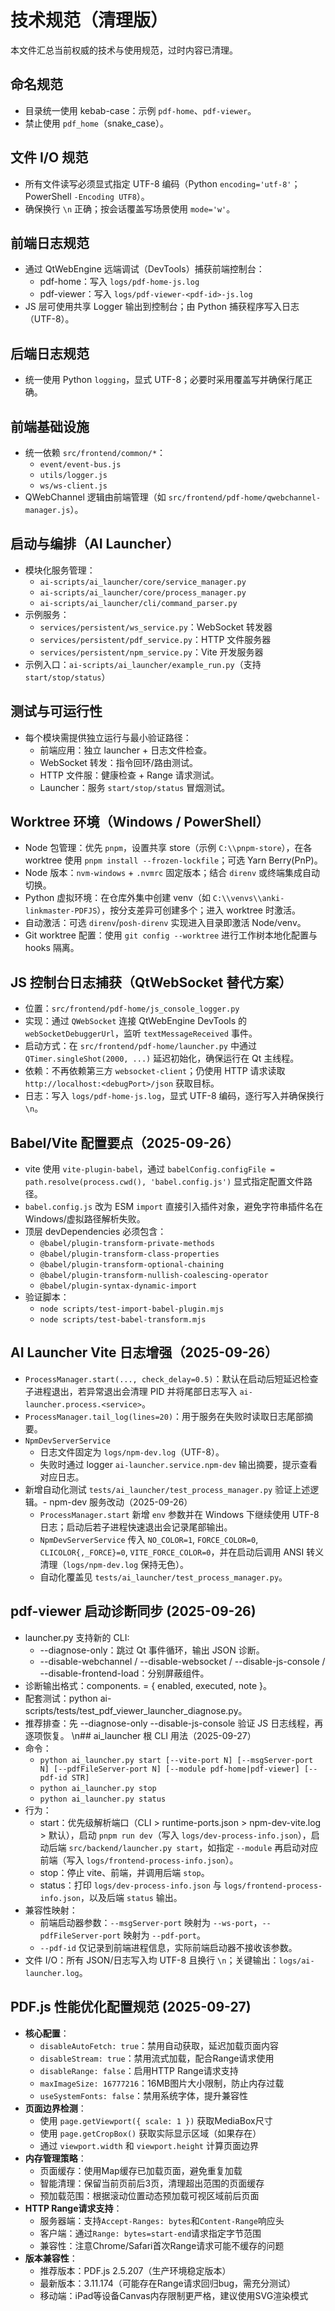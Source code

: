 # 技术规范（清理版）

本文件汇总当前权威的技术与使用规范，过时内容已清理。

## 命名规范
- 目录统一使用 kebab-case：示例 `pdf-home`、`pdf-viewer`。
- 禁止使用 `pdf_home`（snake_case）。

## 文件 I/O 规范
- 所有文件读写必须显式指定 UTF-8 编码（Python `encoding='utf-8'`；PowerShell `-Encoding UTF8`）。
- 确保换行 `\n` 正确；按会话覆盖写场景使用 `mode='w'`。

## 前端日志规范
- 通过 QtWebEngine 远端调试（DevTools）捕获前端控制台：
  - pdf-home：写入 `logs/pdf-home-js.log`
  - pdf-viewer：写入 `logs/pdf-viewer-<pdf-id>-js.log`
- JS 层可使用共享 Logger 输出到控制台；由 Python 捕获程序写入日志（UTF-8）。

## 后端日志规范
- 统一使用 Python `logging`，显式 UTF-8；必要时采用覆盖写并确保行尾正确。

## 前端基础设施
- 统一依赖 `src/frontend/common/*`：
  - `event/event-bus.js`
  - `utils/logger.js`
  - `ws/ws-client.js`
- QWebChannel 逻辑由前端管理（如 `src/frontend/pdf-home/qwebchannel-manager.js`）。

## 启动与编排（AI Launcher）
- 模块化服务管理：
  - `ai-scripts/ai_launcher/core/service_manager.py`
  - `ai-scripts/ai_launcher/core/process_manager.py`
  - `ai-scripts/ai_launcher/cli/command_parser.py`
- 示例服务：
  - `services/persistent/ws_service.py`：WebSocket 转发器
  - `services/persistent/pdf_service.py`：HTTP 文件服务器
  - `services/persistent/npm_service.py`：Vite 开发服务器
- 示例入口：`ai-scripts/ai_launcher/example_run.py`（支持 `start/stop/status`）

## 测试与可运行性
- 每个模块需提供独立运行与最小验证路径：
  - 前端应用：独立 launcher + 日志文件检查。
  - WebSocket 转发：指令回环/路由测试。
  - HTTP 文件服：健康检查 + Range 请求测试。
  - Launcher：服务 `start/stop/status` 冒烟测试。

## Worktree 环境（Windows / PowerShell）
- Node 包管理：优先 `pnpm`，设置共享 store（示例 `C:\\pnpm-store`），在各 worktree 使用 `pnpm install --frozen-lockfile`；可选 Yarn Berry(PnP)。
- Node 版本：`nvm-windows` + `.nvmrc` 固定版本；结合 `direnv` 或终端集成自动切换。
- Python 虚拟环境：在仓库外集中创建 venv（如 `C:\\venvs\\anki-linkmaster-PDFJS`），按分支差异可创建多个；进入 worktree 时激活。
- 自动激活：可选 `direnv`/`posh-direnv` 实现进入目录即激活 Node/venv。
- Git worktree 配置：使用 `git config --worktree` 进行工作树本地化配置与 hooks 隔离。


## JS 控制台日志捕获（QtWebSocket 替代方案）
- 位置：`src/frontend/pdf-home/js_console_logger.py`
- 实现：通过 `QWebSocket` 连接 QtWebEngine DevTools 的 `webSocketDebuggerUrl`，监听 `textMessageReceived` 事件。
- 启动方式：在 `src/frontend/pdf-home/launcher.py` 中通过 `QTimer.singleShot(2000, ...)` 延迟初始化，确保运行在 Qt 主线程。
- 依赖：不再依赖第三方 `websocket-client`；仍使用 HTTP 请求读取 `http://localhost:<debugPort>/json` 获取目标。
- 日志：写入 `logs/pdf-home-js.log`，显式 UTF-8 编码，逐行写入并确保换行 `\n`。

## Babel/Vite 配置要点（2025-09-26）
- vite 使用 `vite-plugin-babel`，通过 `babelConfig.configFile = path.resolve(process.cwd(), 'babel.config.js')` 显式指定配置文件路径。
- `babel.config.js` 改为 ESM `import` 直接引入插件对象，避免字符串插件名在 Windows/虚拟路径解析失败。
- 顶层 devDependencies 必须包含：
  - `@babel/plugin-transform-private-methods`
  - `@babel/plugin-transform-class-properties`
  - `@babel/plugin-transform-optional-chaining`
  - `@babel/plugin-transform-nullish-coalescing-operator`
  - `@babel/plugin-syntax-dynamic-import`
- 验证脚本：
  - `node scripts/test-import-babel-plugin.mjs`
  - `node scripts/test-babel-transform.mjs`
## AI Launcher Vite 日志增强（2025-09-26）
- `ProcessManager.start(..., check_delay=0.5)`：默认在启动后短延迟检查子进程退出，若异常退出会清理 PID 并将尾部日志写入 `ai-launcher.process.<service>`。
- `ProcessManager.tail_log(lines=20)`：用于服务在失败时读取日志尾部摘要。
- `NpmDevServerService`
  - 日志文件固定为 `logs/npm-dev.log`（UTF-8）。
  - 失败时通过 logger `ai-launcher.service.npm-dev` 输出摘要，提示查看对应日志。
- 新增自动化测试 `tests/ai_launcher/test_process_manager.py` 验证上述逻辑。- npm-dev 服务改动（2025-09-26）
  - `ProcessManager.start` 新增 `env` 参数并在 Windows 下继续使用 UTF-8 日志；启动后若子进程快速退出会记录尾部输出。
  - `NpmDevServerService` 传入 `NO_COLOR=1`, `FORCE_COLOR=0`, `CLICOLOR{,_FORCE}=0`, `VITE_FORCE_COLOR=0`，并在启动后调用 ANSI 转义清理（`logs/npm-dev.log` 保持无色）。
  - 自动化覆盖见 `tests/ai_launcher/test_process_manager.py`。
## pdf-viewer 启动诊断同步 (2025-09-26)
- launcher.py 支持新的 CLI:
  - --diagnose-only：跳过 Qt 事件循环，输出 JSON 诊断。
  - --disable-webchannel / --disable-websocket / --disable-js-console / --disable-frontend-load：分别屏蔽组件。
- 诊断输出格式：components.<name> = { enabled, executed, note }。
- 配套测试：python ai-scripts/tests/test_pdf_viewer_launcher_diagnose.py。
- 推荐排查：先 --diagnose-only --disable-js-console 验证 JS 日志线程，再逐项恢复。
\n## ai_launcher 根 CLI 用法（2025-09-27）
- 命令：
  - `python ai_launcher.py start [--vite-port N] [--msgServer-port N] [--pdfFileServer-port N] [--module pdf-home|pdf-viewer] [--pdf-id STR]`
  - `python ai_launcher.py stop`
  - `python ai_launcher.py status`
- 行为：
  - start：优先级解析端口（CLI > runtime-ports.json > npm-dev-vite.log > 默认），启动 `pnpm run dev`（写入 `logs/dev-process-info.json`），启动后端 `src/backend/launcher.py start`，如指定 `--module` 再启动对应前端（写入 `logs/frontend-process-info.json`）。
  - stop：停止 vite、前端，并调用后端 `stop`。
  - status：打印 `logs/dev-process-info.json` 与 `logs/frontend-process-info.json`，以及后端 `status` 输出。
- 兼容性映射：
  - 前端启动器参数：`--msgServer-port` 映射为 `--ws-port`，`--pdfFileServer-port` 映射为 `--pdf-port`。
  - `--pdf-id` 仅记录到前端进程信息，实际前端启动器不接收该参数。
- 文件 I/O：所有 JSON/日志写入均 UTF-8 且换行 `\n`；关键输出：`logs/ai-launcher.log`。

## PDF.js 性能优化配置规范 (2025-09-27)
- **核心配置**：
  - `disableAutoFetch: true`：禁用自动获取，延迟加载页面内容
  - `disableStream: true`：禁用流式加载，配合Range请求使用
  - `disableRange: false`：启用HTTP Range请求支持
  - `maxImageSize: 16777216`：16MB图片大小限制，防止内存过载
  - `useSystemFonts: false`：禁用系统字体，提升兼容性
- **页面边界检测**：
  - 使用 `page.getViewport({ scale: 1 })` 获取MediaBox尺寸
  - 使用 `page.getCropBox()` 获取实际显示区域（如果存在）
  - 通过 `viewport.width` 和 `viewport.height` 计算页面边界
- **内存管理策略**：
  - 页面缓存：使用Map缓存已加载页面，避免重复加载
  - 智能清理：保留当前页前后3页，清理超出范围的页面缓存
  - 预加载范围：根据滚动位置动态预加载可视区域前后页面
- **HTTP Range请求支持**：
  - 服务器端：支持`Accept-Ranges: bytes`和`Content-Range`响应头
  - 客户端：通过`Range: bytes=start-end`请求指定字节范围
  - 兼容性：注意Chrome/Safari首次Range请求可能不缓存的问题
- **版本兼容性**：
  - 推荐版本：PDF.js 2.5.207（生产环境稳定版本）
  - 最新版本：3.11.174（可能存在Range请求回归bug，需充分测试）
  - 移动端：iPad等设备Canvas内存限制更严格，建议使用SVG渲染模式
